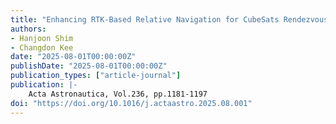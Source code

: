 ```yaml
---
title: "Enhancing RTK-Based Relative Navigation for CubeSats Rendezvous: An ADOP Perspective on Integer Ambiguity Resolution"
authors:
- Hanjoon Shim
- Changdon Kee
date: "2025-08-01T00:00:00Z"
publishDate: "2025-08-01T00:00:00Z"
publication_types: ["article-journal"]
publication: |-
    Acta Astronautica, Vol.236, pp.1181-1197
doi: "https://doi.org/10.1016/j.actaastro.2025.08.001"
---
```

